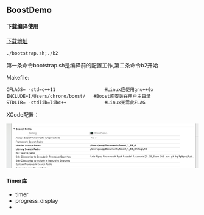 ## BoostDemo
#### 下载编译使用

 [下载地址](https://dl.bintray.com/boostorg/release/1.69.0/source/)
 
```
./bootstrap.sh;./b2
```
第一条命令bootstrap.sh是编译前的配置工作,第二条命令b2开始

Makefile:

```
CFLAGS= -std=c++11 					#Linux应使用gnu++0x
INCLUDE=I/Users/chrono/boost/ 	#Boost库安装在用户主目录
STDLIB= -stdlib=libc++  			#Linux无需此FLAG
```

XCode配置：

![](images/1.png)


#### Timer库
+ timer
+ progress_display
+ 